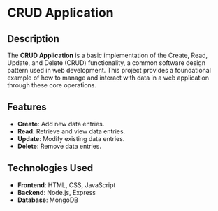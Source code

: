 # CRUD Application

## Description

The **CRUD Application** is a basic implementation of the Create, Read, Update, and Delete (CRUD) functionality, a common software design pattern used in web development. This project provides a foundational example of how to manage and interact with data in a web application through these core operations.

## Features

- **Create**: Add new data entries.
- **Read**: Retrieve and view data entries.
- **Update**: Modify existing data entries.
- **Delete**: Remove data entries.

## Technologies Used

- **Frontend**: HTML, CSS, JavaScript
- **Backend**: Node.js, Express
- **Database**: MongoDB
